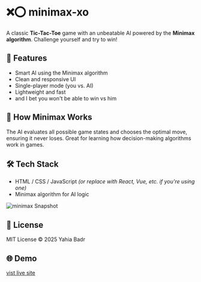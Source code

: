 ﻿# ❌⭕ minimax-xo

A classic **Tic-Tac-Toe** game with an unbeatable AI powered by the **Minimax algorithm**. Challenge yourself and try to win!

## 🚀 Features

- Smart AI using the Minimax algorithm
- Clean and responsive UI
- Single-player mode (you vs. AI)
- Lightweight and fast
- and I bet you won't be able to win vs him

## 🧠 How Minimax Works

The AI evaluates all possible game states and chooses the optimal move, ensuring it never loses. Great for learning how decision-making algorithms work in games.


## 🛠️ Tech Stack

- HTML / CSS / JavaScript *(or replace with React, Vue, etc. if you're using one)*
- Minimax algorithm for AI logic

![minimax Snapshot](assets/images/snapshot.png)

## 📄 License
MIT License © 2025 Yahia Badr

## 🌐 Demo
[vist live site](https://minimax-xo.web.app/)

